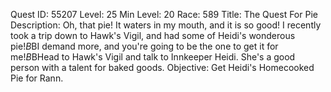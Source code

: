 Quest ID: 55207
Level: 25
Min Level: 20
Race: 589
Title: The Quest For Pie
Description: Oh, that pie! It waters in my mouth, and it is so good! I recently took a trip down to Hawk's Vigil, and had some of Heidi's wonderous pie!$B$BI demand more, and you're going to be the one to get it for me!$B$BHead to Hawk's Vigil and talk to Innkeeper Heidi. She's a good person with a talent for baked goods.
Objective: Get Heidi's Homecooked Pie for Rann.
